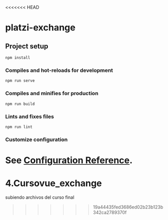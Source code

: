 <<<<<<< HEAD
# platzi-exchange

## Project setup
```
npm install
```

### Compiles and hot-reloads for development
```
npm run serve
```

### Compiles and minifies for production
```
npm run build
```

### Lints and fixes files
```
npm run lint
```

### Customize configuration
See [Configuration Reference](https://cli.vuejs.org/config/).
=======
# 4.Cursovue_exchange
subiendo archivos del curso final
>>>>>>> 19a44435fed3686ed02b23b123b342ca2789370f
